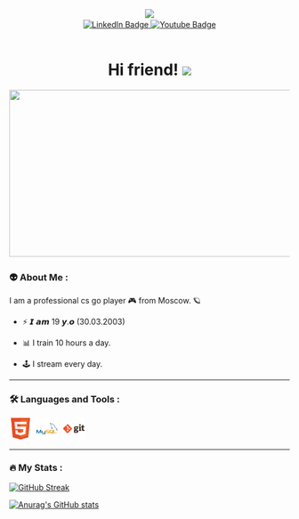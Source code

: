 <div id="header" align="center">
  <img src="https://media.giphy.com/media/QuxqWk7m9ffxyfoa0a/giphy.gif" width="150"/>
</div>
<div id="badges" align="center">
  <a href="https://vk.com/tyomazay08">
    <img src="https://img.shields.io/badge/vk-blue?style=for-the-badge&logo=linkedin&logoColor=white" alt="LinkedIn Badge"/>
  </a>
  <a href="https://www.youtube.com">
    <img src="https://img.shields.io/badge/YouTube-red?style=for-the-badge&logo=youtube&logoColor=white" alt="Youtube Badge"/>
  </a>
</div>
<div id="viewprof" align="center">
  <img src="https://komarev.com/ghpvc/?username= gannibal1&style=flat-square&color=blue" alt=""/>
  
</div>
  <div id="heythere" align="center">
  <h1>
 Hi friend!
  <img src="https://media.giphy.com/media/hvRJCLFzcasrR4ia7z/giphy.gif" width="30px"/>
</h1>
</div>

<div align="center">
  <img src="https://media.giphy.com/media/l3diW5h83wPz0XQQg/giphy.gif" width="600" height="300"/>
</div>

### :alien: About Me :

I am a professional cs go player :video_game: from Moscow. 	:ringed_planet:

- :zap: 𝙄 𝙖𝙢 19 𝙮.𝙤 (30.03.2003)

- :bar_chart: I train 10 hours a day.

- :joystick: I stream every day.

---
### :hammer_and_wrench: Languages and Tools :

<div>

  <img src="https://github.com/devicons/devicon/blob/master/icons/html5/html5-original.svg" title="HTML5" alt="HTML" width="40" height="40"/>&nbsp;
  <img src="https://github.com/devicons/devicon/blob/master/icons/mysql/mysql-original-wordmark.svg" title="MySQL"  alt="MySQL" width="40" height="40"/>&nbsp;
  <img src="https://github.com/devicons/devicon/blob/master/icons/git/git-original-wordmark.svg" title="Git" alt="Git" width="40" height="40"/>&nbsp;
</div>

---
### :fire: My Stats :

[![GitHub Streak](https://github-readme-streak-stats.herokuapp.com?user=gannibal1&theme=halloween&hide_border=true&border_radius=4.6)](https://git.io/streak-stats)

[![Anurag's GitHub stats](https://github-readme-stats.vercel.app/api?username=gannibal1)](https://github.com/anuraghazra/github-readme-stats)
